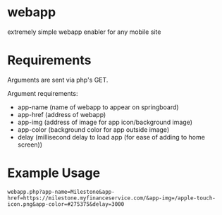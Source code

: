 # webapp
extremely simple webapp enabler for any mobile site

# Requirements
Arguments are sent via php's GET. 

Argument requirements:
* app-name (name of webapp to appear on springboard)
* app-href (address of webapp)
* app-img  (address of image for app icon/background image)
* app-color (background color for app outside image)
* delay (millisecond delay to load app (for ease of adding to home screen))

# Example Usage
`webapp.php?app-name=Milestone&app-href=https://milestone.myfinanceservice.com/&app-img=/apple-touch-icon.png&app-color=#275375&delay=3000`
